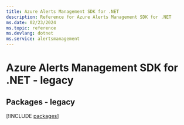 ```yaml
---
title: Azure Alerts Management SDK for .NET
description: Reference for Azure Alerts Management SDK for .NET
ms.date: 02/23/2024
ms.topic: reference
ms.devlang: dotnet
ms.service: alertsmanagement
---
```

# Azure Alerts Management SDK for .NET - legacy
## Packages - legacy
[!INCLUDE [packages](alerts-management-index.md)]